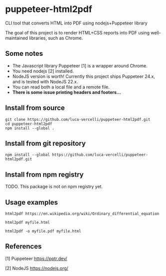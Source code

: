 # puppeteer-html2pdf
CLI tool that converts HTML into PDF using nodejs+Puppeteer library

The goal of this project is to render HTML+CSS reports into PDF using well-maintained libraries, such as Chrome.

## Some notes
* The Javascript library Puppeteer [1] is a wrapper around Chrome.
* You need nodejs [2] installed.
* NodeJS version is worth! Currently this project ships Puppeteer 24.x, and is tested with NodeJS 22.x.
* You can read both a local file and a remote file.
* **There is some issue printing headers and footers...**

## Install from source

	git clone https://github.com/luca-vercelli/puppeteer-html2pdf.git
	cd puppeteer-html2pdf
    npm install --global .

## Install from git repository

    npm install --global https://github.com/luca-vercelli/puppeteer-html2pdf.git

## Install from npm registry

TODO. This package is not on npm registry yet.

## Usage examples

    html2pdf https://en.wikipedia.org/wiki/Ordinary_differential_equation

    html2pdf myfile.html

    html2pdf -o myfile.pdf myfile.html
 
## References

[1] Puppeteer https://pptr.dev/

[2] NodeJS https://nodejs.org/
